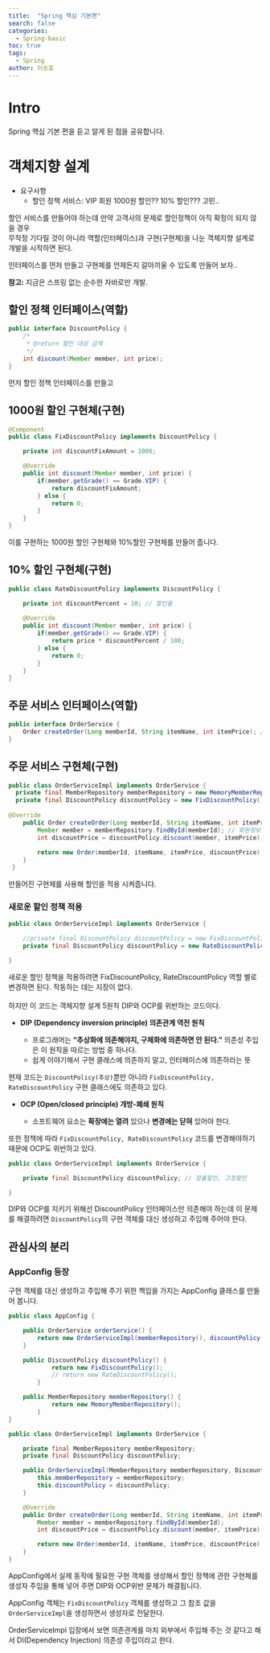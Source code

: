 ```yaml
---
title:  "Spring 핵심 기본편"
search: false
categories: 
  - Spring-basic
toc: true  
tags:
  - Spring
author: 이승효
---
```


# Intro 
Spring 핵심 기본 편을 듣고 알게 된 점을 공유합니다.

# 객체지향 설계

- 요구사항
    - 할인 정책 서비스: VIP 회원 1000원 할인?? 10% 할인??? 고민..

할인 서비스를 만들어야 하는데 만약 고객사의 문제로 할인정책이 아직 확정이 되지 않을 경우<br>
무작정 기다릴 것이 아니라 역할(인터페이스)과 구현(구현체)을 나눈 객체지향 설계로 개발을 시작하면 된다.

인터페이스를 먼저 만들고 구현체를 언제든지 갈아끼울 수 있도록 만들어 보자..

<b>참고:</b> 지금은 스프링 없는 순수한 자바로만 개발.

## 할인 정책 인터페이스(역할)
```java
public interface DiscountPolicy {
	/*
	 * @return 할인 대상 금액
	 */
	int discount(Member member, int price);
}
```
먼저 할인 정책 인터페이스를 만들고

## 1000원 할인 구현체(구현)
```java
@Component
public class FixDiscountPolicy implements DiscountPolicy {

	private int discountFixAmount = 1000;

	@Override
	public int discount(Member member, int price) {
		if(member.getGrade() == Grade.VIP) {
			return discountFixAmount;
		} else {
			return 0;
		}
	}
}
```
이를 구현하는 1000원 할인 구현체와 10%할인 구현체를 만들어 줍니다.

## 10% 할인 구현체(구현)
```java
public class RateDiscountPolicy implements DiscountPolicy {

	private int discountPercent = 10; // 할인율
	
	@Override
	public int discount(Member member, int price) {
		if(member.getGrade() == Grade.VIP) {
			return price * discountPercent / 100;
		} else {
			return 0;
		}
	}
}
```

## 주문 서비스 인터페이스(역할)
```java
public interface OrderService {
	Order createOrder(Long memberId, String itemName, int itemPrice); // 주문생성
}
```

## 주문 서비스 구현체(구현)
```java
public class OrderServiceImpl implements OrderService {
  private final MemberRepository memberRepository = new MemoryMemberRepository();
  private final DiscountPolicy discountPolicy = new FixDiscountPolicy();
  
@Override
	public Order createOrder(Long memberId, String itemName, int itemPrice) {
		Member member = memberRepository.findById(memberId); // 회원정보 조회
		int discountPrice = discountPolicy.discount(member, itemPrice);
		
		return new Order(memberId, itemName, itemPrice, discountPrice);
	}
 }
```
만들어진 구현체를 사용해 할인을 적용 시켜줍니다.

### 새로운 할인 정책 적용
```java
public class OrderServiceImpl implements OrderService {

    //private final DiscountPolicy discountPolicy = new FixDiscountPolicy(); // 고정할인
    private final DiscountPolicy discountPolicy = new RateDiscountPolicy(); // 정률할인

}
```

새로운 할인 정책을 적용하려면 FixDiscountPolicy, RateDiscountPolicy 역할 별로 변경하면 된다.
작동하는 데는 지장이 없다. <br><br>
하지만 이 코드는 객체지향 설계 5원칙 DIP와 OCP를 위반하는 코드이다.

- <b>DIP (Dependency inversion principle) 의존관계 역전 원칙</b>

    - 프로그래머는 <b>“추상화에 의존해야지, 구체화에 의존하면 안 된다.”</b> 의존성 주입은 이 원칙을 따르는 방법 중 하나다.
    - 쉽게 이야기해서 구현 클래스에 의존하지 말고, 인터페이스에 의존하라는 뜻

현재 코드는 `DiscountPolicy(추상)`뿐만 아니라 `FixDiscountPolicy, RateDiscountPolicy` 구현 클래스에도 의존하고 있다.

- <b>OCP (Open/closed principle) 개방-폐쇄 원칙</b>

    - 소프트웨어 요소는 <b>확장에는 열려</b> 있으나 <b>변경에는 닫혀</b> 있어야 한다.
    
또한 정책에 따라 `FixDiscountPolicy, RateDiscountPolicy` 코드를 변경해야하기 때문에 OCP도 위반하고 있다.

```java
public class OrderServiceImpl implements OrderService {

    private final DiscountPolicy discountPolicy; // 정률할인, 고정할인

}
```
DIP와 OCP를 지키기 위해선 DiscountPolicy 인터페이스만 의존해야 하는데 이 문제를 해결하려면 `DiscountPolicy`의 구현 객체를 대신 생성하고 주입해 주어야 한다.

## 관심사의 분리
### AppConfig 등장
구현 객체를 대신 생성하고 주입해 주기 위한 책임을 가지는 AppConfig 클래스를 만들어 봅니다.
```java
public class AppConfig {

	public OrderService orderService() {
		return new OrderServiceImpl(memberRepository(), discountPolicy());
	}

	public DiscountPolicy discountPolicy() {
        	return new FixDiscountPolicy();
       	 	// return new RateDiscountPolicy();
    	}

	public MemberRepository memberRepository() {
        	return new MemoryMemberRepository();
    	}
}

```
```java
public class OrderServiceImpl implements OrderService {

    private final MemberRepository memberRepository;
    private final DiscountPolicy discountPolicy;

    public OrderServiceImpl(MemberRepository memberRepository, DiscountPolicy discountPolicy) {
        this.memberRepository = memberRepository;
        this.discountPolicy = discountPolicy;
    }

    @Override
    public Order createOrder(Long memberId, String itemName, int itemPrice) {
        Member member = memberRepository.findById(memberId);
        int discountPrice = discountPolicy.discount(member, itemPrice);

        return new Order(memberId, itemName, itemPrice, discountPrice);
    }
}
```
AppConfig에서 실제 동작에 필요한 구현 객체를 생성해서 할인 정책에 관한 구현체를 
생성자 주입을 통해 넣어 주면 DIP와 OCP위반 문제가 해결됩니다.

AppConfig 객체는 `FixDiscountPolicy` 객체를 생성하고 그 참조 값을 `OrderServiceImpl`을 생성하면서
생성자로 전달한다.

OrderServiceImpl 입장에서 보면 의존관계를 마치 외부에서 주입해 주는 것 같다고 해서
DI(Dependency Injection) 의존성 주입이라고 한다.